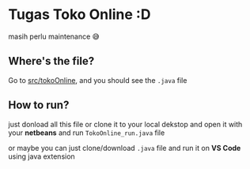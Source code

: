 # Tugas Toko Online :D
masih perlu maintenance 😅

## Where's the file?
Go to [src/tokoOnline](https://github.com/nurjavier8789/tokoOnline/tree/main/src/tokoOnline), and you should see the `.java` file

## How to run?
just donload all this file or clone it to your local dekstop and open it with your **netbeans** and run `TokoOnline_run.java` file

or maybe you can just clone/download `.java` file and run it on **VS Code** using java extension
